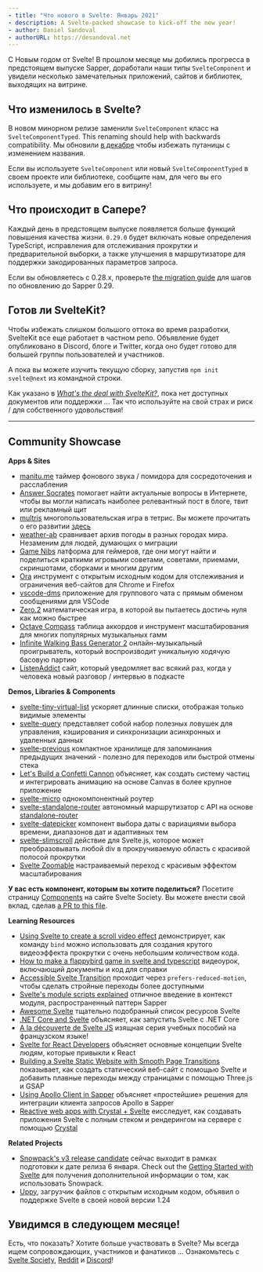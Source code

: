 ```yaml
---
- title: "Что нового в Svelte: Январь 2021"
- description: A Svelte-packed showcase to kick-off the new year!
- author: Daniel Sandoval
- authorURL: https://desandoval.net
---
```


С Новым годом от Svelte! В прошлом месяце мы добились прогресса в предстоящем выпуске Sapper, доработали наши типы `SvelteComponent` и увидели несколько замечательных приложений, сайтов и библиотек, выходящих на витрине.

## Что изменилось в Svelte?

В новом минорном релизе заменили `SvelteComponent` класс на `SvelteComponentTyped`. This renaming should help with backwards compatibility. Мы обновили [в декабре](https://svelte.dev/blog/whats-new-in-svelte-december-2020) чтобы избежать путаницы с изменением названия.

Если вы используете `SvelteComponent` или новый `SvelteComponentTyped` в своем проекте или библиотеке, сообщите нам, для чего вы его используете, и мы добавим его в витрину!


## Что происходит в Сапере?

Каждый день в предстоящем выпуске появляется больше функций повышения качества жизни. `0.29.0` будет включать новые определения TypeScript, исправления для отслеживания прокрутки и предварительной выборки, а также улучшения в маршрутизаторе для поддержки закодированных параметров запроса.

Если вы обновляетесь с 0.28.x, проверьте [the migration guide](https://sapper.svelte.dev/migrating/#0_28_to_0_29) для шагов по обновлению до Sapper 0.29.


## Готов ли SvelteKit?

Чтобы избежать слишком большого оттока во время разработки, SvelteKit все еще работает в частном репо. Объявление будет опубликовано в Discord, блоге и Twitter, когда оно будет готово для большей группы пользователей и участников.

А пока вы можете изучить текущую сборку, запустив `npm init svelte@next` из командной строки.

Как указано в _[What's the deal with SvelteKit?](https://svelte.dev/blog/whats-the-deal-with-sveltekit)_, пока нет доступных документов или поддержки ... Так что используйте на свой страх и риск / для собственного удовольствия!

---

## Community Showcase

**Apps & Sites**

- [manitu.me](https://manitu.me/) таймер фонового звука / помидора для сосредоточения и расслабления
- [Answer Socrates](https://answersocrates.com/) помогает найти актуальные вопросы в Интернете, чтобы вы могли написать наиболее релевантный пост в блоге, твит или рекламный щит
- [multris](https://multris.s1h.org/) многопользовательская игра в тетрис. Вы можете прочитать о его развитии [здесь](https://blog.s1h.org/svelte-multiplayer-game/)
- [weather-ab](https://github.com/ganochenkodg/weather-ab) сравнивает архив погоды в разных городах мира. Незаменим для людей, думающих о миграции
- [Game Nibs](https://gamenibs.com/) латформа для геймеров, где они могут найти и поделиться краткими игровыми советами, советами, приемами, скриншотами, сборками и многим другим
- [Ora](https://github.com/cupcakearmy/ora) инструмент с открытым исходным кодом для отслеживания и ограничения веб-сайтов для Chrome и Firefox
- [vscode-dms](https://github.com/techsyndicate/vscode-dms) приложение для группового чата с прямым обменом сообщениями для VSCode
- [Zero.2](https://zero.oleksandrdemian.tech/) математическая игра, в которой вы пытаетесь достичь нуля как можно быстрее
- [Octave Compass](https://octavecompass.com/2741) таблица аккордов и инструмент масштабирования для многих популярных музыкальных гамм
- [Infinite Walking Bass Generator 2](https://github.com/elialbert/infinitewalkingbass2) онлайн-музыкальный проигрыватель, который воспроизводит уникальную ходячую басовую партию
- [ListenAddict](https://www.listenaddict.com/) сайт, который уведомляет вас всякий раз, когда у человека новый разговор / интервью в подкасте

**Demos, Libraries & Components**

- [svelte-tiny-virtual-list](https://github.com/Skayo/svelte-tiny-virtual-list) ускоряет длинные списки, отображая только видимые элементы
- [svelte-query](https://github.com/TanStack/svelte-query) представляет собой набор полезных ловушек для управления, кэширования и синхронизации асинхронных и удаленных данных
- [svelte-previous](https://github.com/bryanmylee/svelte-previous) компактное хранилище для запоминания предыдущих значений - полезно для переходов или быстрой отмены стека
- [Let's Build a Confetti Cannon](https://varun.ca/confetti/) объясняет, как создать систему частиц и интегрировать анимацию на основе Canvas в более крупное приложение
- [svelte-micro](https://github.com/ayndqy/svelte-micro) однокомпонентный роутер
- [svelte-standalone-router](https://github.com/hjalmar/svelte-standalone-router) автономный маршрутизатор с API на основе  [standalone-router](https://github.com/hjalmar/standalone-router)
- [svelte-datepicker](https://github.com/beyonk-adventures/svelte-datepicker) компонент выбора даты с вариациями выбора времени, диапазонов дат и адаптивных тем
- [svelte-slimscroll](https://github.com/MelihAltintas/svelte-slimscroll) действие для Svelte.js, которое может преобразовывать любой div в прокручиваемую область с красивой полосой прокрутки
- [Svelte Zoomable](https://svelte.dev/repl/58dfe87756ee4db897c281b52fdef7b7?version=3.31.0) настраиваемый переход с красивым эффектом масштабирования

**У вас есть компонент, которым вы хотите поделиться?** Посетите страницу [Components](https://sveltesociety.dev/components) на сайте Svelte Society. Вы можете внести свой вклад, сделав [a PR to this file](https://github.com/svelte-society/sveltesociety.dev/blob/master/src/pages/components/components.json).

**Learning Resources**

- [Using Svelte to create a scroll video effect](https://blog.koenvangilst.nl/tutorial-svelte-scroll-video/) демонстрирует, как команду `bind` можно использовать для создания крутого видеоэффекта прокрутки с очень небольшим количеством кода.
- [How to make a flappybird game in svelte and typescript](https://www.youtube.com/watch?v=nhrYBoVI8pQ) видеоурок, включающий документы и код для справки
- [Accessible Svelte Transition](https://www.youtube.com/watch?v=QK_QuRL7nSo&feature=youtu.be) проходит через `prefers-reduced-motion`, чтобы сделать стройные переходы более доступными
- [Svelte's module scripts explained](https://codechips.me/svelte-module-scripts-explained/) отличное введение в контекст модуля, распространенный паттерн Sapper
- [Awesome Svelte](https://github.com/TheComputerM/awesome-svelte#readme) тщательно подобранный список ресурсов Svelte
- [.NET Core and Svelte](https://dev.to/cainux/net-core-and-svelte-f8o) объясняет, как запустить Svelte с .NET Core
- [A la découverte de Svelte JS](https://www.youtube.com/watch?v=SLpx1Y8e1ek&list=PLff5I1miao9ZEUhpqkrOx7k8RGAZt-nm9) изящная серия учебных пособий на французском языке!
- [Svelte for React Developers](https://soshace.com/svelte-for-react-developers/) объясняет основные концепции Svelte людям, которые привыкли к React
- [Building a Svelte Static Website with Smooth Page Transitions](https://www.youtube.com/watch?v=dvPfmcGtmrI&feature=emb_title) показывает, как создать статический веб-сайт с помощью Svelte и добавить плавные переходы между страницами с помощью Three.js и GSAP
- [Using Apollo Client in Sapper](https://bjornlu.com/blog/using-apollo-client-in-sapper/) объясняет «простейшие» решения для интеграции клиента запросов Apollo в Sapper
- [Reactive web apps with Crystal + Svelte](https://www.youtube.com/watch?v=i1xjLd6z7BU) eисследует, как создавать приложения Svelte с полным стеком и рендерингом на сервере с помощью [Crystal](https://crystal-lang.org)

**Related Projects**

- [Snowpack's v3 release candidate](https://www.snowpack.dev/posts/2020-12-03-snowpack-3-release-candidate) сейчас выходит в рамках подготовки к дате релиза 6 января. Check out the [Getting Started with Svelte](https://www.snowpack.dev/tutorials/svelte) для получения дополнительной информации о том, как использовать Snowpack.
- [Uppy](https://uppy.io/blog/2020/12/1.24/), загрузчик файлов с открытым исходным кодом, объявил о поддержке Svelte в своей новой версии 1.24

## Увидимся в следующем месяце!

Есть, что показать? Хотите больше участвовать в Svelte? Мы всегда ищем сопровождающих, участников и фанатиков ... Ознакомьтесь с [Svelte Society](https://sveltesociety.dev/), [Reddit](https://www.reddit.com/r/sveltejs/) и [Discord](https://discord.com/invite/yy75DKs)!

